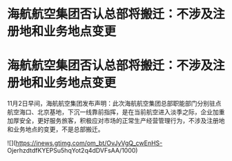 # 海航航空集团否认总部将搬迁：不涉及注册地和业务地点变更

# 海航航空集团否认总部将搬迁：不涉及注册地和业务地点变更

11月2日早间，海航航空集团发布声明：此次海航航空集团总部职能部门分别驻点航空海口、北京基地，下沉一线靠前指挥，是在当前航空进入淡季之际，企业加重加厚安全，更好服务旅客，积极应对市场的正常生产经营管理行为，不涉及注册地和业务地点的变更，不是总部搬迁。

![](https://inews.gtimg.com/om_bt/OvJyVgQ_cwEnHS-
OjerhzdtdfKYEPSu5hqYot2q4dDVFsAA/1000)

